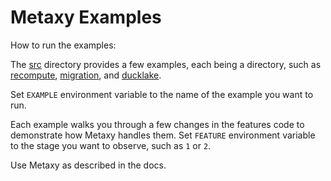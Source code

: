 # Metaxy Examples

How to run the examples:

The [src](./src) directory provides a few examples, each being a directory, such as [recompute](./src/examples/recompute), [migration](./src/examples/migration), and [ducklake](./src/examples/ducklake).

Set `EXAMPLE` environment variable to the name of the example you want to run.

Each example walks you through a few changes in the features code to demonstrate how Metaxy handles them. Set `FEATURE` environment variable to the stage you want to observe, such as `1` or `2`.

Use Metaxy as described in the docs.
